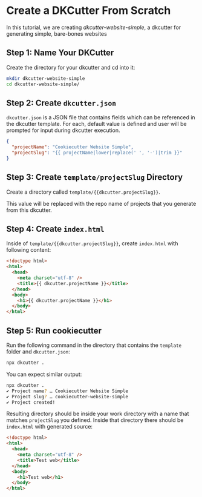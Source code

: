 # Create a DKCutter From Scratch

In this tutorial, we are creating _dkcutter-website-simple_, a dkcutter for generating simple, bare-bones websites

## Step 1: Name Your DKCutter

Create the directory for your dkcutter and cd into it:

```bash
mkdir dkcutter-website-simple
cd dkcutter-website-simple/
```

## Step 2: Create `dkcutter.json`

`dkcutter.json` is a JSON file that contains fields which can be referenced in the dkcutter template. For each, default value is defined and user will be prompted for input during dkcutter execution.

```json
{
  "projectName": "Cookiecutter Website Simple",
  "projectSlug": "{{ projectName|lower|replace(' ', '-')|trim }}"
}
```

## Step 3: Create `template/projectSlug` Directory

Create a directory called `template/{{dkcutter.projectSlug}}`.

This value will be replaced with the repo name of projects that you generate from this dkcutter.

## Step 4: Create `index.html`

Inside of `template/{{dkcutter.projectSlug}}`, create `index.html` with following content:

```html
<!doctype html>
<html>
  <head>
    <meta charset="utf-8" />
    <title>{{ dkcutter.projectName }}</title>
  </head>
  <body>
    <h1>{{ dkcutter.projectName }}</h1>
  </body>
</html>
```

## Step 5: Run cookiecutter

Run the following command in the directory that contains the `template` folder and `dkcutter.json`:

```bash
npx dkcutter .
```

You can expect similar output:

```bash
npx dkcutter .
✔ Project name? … Cookiecutter Website Simple
✔ Project slug? … cookiecutter-website-simple
✔ Project created!
```

Resulting directory should be inside your work directory with a name that matches `projectSlug` you defined. Inside that directory there should be `index.html` with generated source:

```html
<!doctype html>
<html>
  <head>
    <meta charset="utf-8" />
    <title>Test web</title>
  </head>
  <body>
    <h1>Test web</h1>
  </body>
</html>
```
